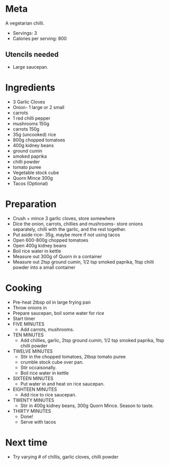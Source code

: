Meta
====

A vegetarian chilli.

 * Servings: 3
 * Calories per serving: 800

Utencils needed
---------------

* Large saucepan.

Ingredients
===========
 * 3 Garlic Cloves
 * Onion- 1 large or 2 small
 * carrots
 * 1 red chilli pepper
 * mushrooms 150g
 * carrots 150g
 * 35g (uncooked) rice
 * 800g chopped tomatoes
 * 400g kidney beans
 * ground cumin
 * smoked paprika
 * chilli powder
 * tomato puree
 * Vegetable stock cube
 * Quorn Mince 300g
 * Tacos (Optional)

Preparation
===========

 * Crush + mince 3 garlic cloves, store somewhere
 * Dice the onion, carrots, chillies and mushrooms- store onions separately, chilli with the garlic, and the rest together.
 * Put aside rice- 35g, maybe more if not using tacos
 * Open 600-800g chopped tomatoes
 * Open 400g kidney beans
 * Boil rice water in kettle
 * Measure out 300g of Quorn in a container
 * Measure out 2tsp ground cumin, 1/2 tsp smoked paprika, 1tsp chilli powder into a small container

Cooking
=======

 * Pre-heat 2tbsp oil in large frying pan
 * Throw onions in
 * Prepare saucepan, boil some water for rice
 * Start timer
 * FIVE MINUTES
   * Add carrots, mushrooms. 
 * TEN MINUTES
   * Add chillies, garlic, 2tsp ground cumin, 1/2 tsp smoked paprika, 1tsp chilli powder
 * TWELVE MINUTES 
   * Stir in the chopped tomatoes, 2tbsp tomato puree 
   * crumble stock cube over pan.
   * Stir occaisonally.
   * Boil rice water in kettle
 * SIXTEEN MINUTES
   * Put water in and heat on rice saucepan.
 * EIGHTEEN MINUTES
   * Add rice to rice saucepan.
 * TWENTY MINUTES 
   * Stir in 400g kidney beans, 300g Quorn Mince. Season to taste.
 * THIRTY MINUTES
   * Done!
   * Serve with tacos

Next time
=========

 * Try varying # of chillis, garlic cloves, chilli powder